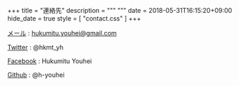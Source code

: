 +++
title = "連絡先"
description = """
"""
date = 2018-05-31T16:15:20+09:00
hide_date = true
style = [ "contact.css" ]
+++
<!--more-->

[メール][mail]
: hukumitu.youhei@gmail.com

[Twitter][twitter]
: @hkmt_yh

[Facebook][facebook]
: Hukumitu Youhei

[Github][github]
: @h-youhei


[mail]:mailto:hukumitu.youhei@gmail.com
[twitter]:https://twitter.com/hkmt_yh
[facebook]:https://facebook.com/hukumitu.youhei
[github]:https://github.com/h-youhei
[lancers]:https://www.lancers.jp/profile/h-youhei
[crowdworks]:https://crowdworks.jp/public/employees/1969525
